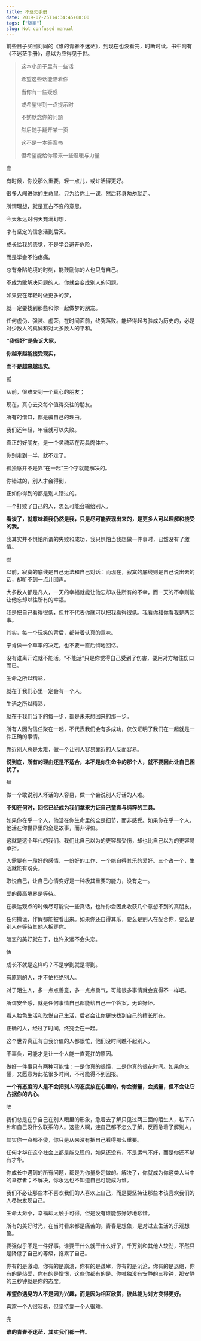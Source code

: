```yaml
---
title: 不迷茫手册
date: 2019-07-25T14:34:45+08:00
tags: ["随笔"]
slug: Not confused manual
---
```


前些日子买回刘同的《谁的青春不迷茫》，到现在也没看完，时断时续。书中附有《不迷茫手册》，愚以为应得见于世。

> 这本小册子里有一些话
>
> 希望这些话能陪着你
>
> 当你有一些疑惑
>
> 或希望得到一点提示时
>
> 不妨默念你的问题
>
> 然后随手翻开某一页
>
> 这不是一本答案书
>
> 但希望能给你带来一些温暖与力量

壹

有时候，你没那么重要，轻一点儿，或许活得更好。

很多人闯进你的生命里，只为给你上一课，然后转身匆匆就走。

所谓理想，就是亘古不变的意思。

今天永远对明天充满幻想，

才有坚定的信念活到后天。

成长给我的感觉，不是学会避开危险，

而是学会不怕疼痛。

总有身陷绝境的时刻，能鼓励你的人也只有自己。

不成为敢解决问题的人，你就会变成别人的问题。

如果要在年轻时做更多的梦，

就一定要找到那些和你一起做梦的朋友。

任何虚伪、强装、虚荣，在时间面前，终究落败。能经得起考验成为历史的，必是对少数人的真诚和对大多数人的平和。

**“我很好”是告诉大家，**

**你越来越能接受现实，**

**而不是越来越现实。**

贰

从前，很难交到一个真心的朋友；

现在，真心去交每个值得交往的朋友。

所有的借口，都是骗自己的理由。

我们还年轻，年轻就可以失败。

真正的好朋友，是一个灵魂活在两具肉体中。

你别走到一半，就不走了。

孤独感并不是靠“在一起”三个字就能解决的。

你错过的，别人才会得到，

正如你得到的都是别人错过的。

一个打败了自己的人，怎么可能会输给别人。

**看淡了，就意味着我仍然是我，只是尽可能表现出来的，是更多人可以理解和接受的我。**

我其实并不惧怕所谓的失败和成功，我只惧怕当我想做一件事时，已然没有了激情。

叁

以前，寂寞的底线是自己无法和自己对话：而现在，寂寞的底线则是自己说出去的话，却听不到一点儿回声。

大多数人都是凡人，一天的幸福就能让他忘却以往所有的不幸，而一天的不幸则能让他忘却以往所有的幸福。

我是把自己看得很低，但并不代表你就可以把我看得很低。我看你和你看我是两回事。

其实，每一个玩笑的背后，都带着认真的意味。

宁肯做一个草率的决定，也不要一直后悔地回忆。

没有谁离开谁就不能活。“不能活”只是你觉得自己受到了伤害，要用对方堵住伤口而已。

生命之所以精彩，

就在于我们心里一定会有一个人。

生活之所以精彩，

就在于我们当下的每一步，都是未来想回来的那一步。

所有人因为信任聚在一起，不代表我们会有多成功，仅仅证明了我们在一起就是一件正确的事情。

靠近别人总是太难，做一个让别人容易靠近的人反而容易。

**说到底，所有的理由还是不适合，本不是你生命中的那个人，就不要因此让自己困扰了。**

肆

做一个敢说别人坏话的人容易，做一个会说别人好话的人难。

**不知在何时，回忆已经成为我们拿来力证自己童真与纯粹的工具。**

如果你在乎一个人，他活在你生命里的全是细节，而非感受。如果你在乎一个人，他活在你世界里的全是故事，而非评价。

这就是这个年代的我们。我们比自己以为的更容易受伤，却也比自己以为的更容易承担。

人需要有一段好的感情、一份好的工作、一个能自得其乐的爱好。三个占一个，生活就能有盼头。

取悦自己，让自己心情变好是一种极其重要的能力，没有之一。

爱的最高境界是等待。

在表达观点的时候尽可能说一些真话，也许你会因此收获几个意想不到的真朋友。

任何撒谎、作假都能被看出来。如果你还自得其乐，要么是别人在配合你，要么是别人在等待其他人拆穿你。

暗恋的美好就在于，也许永远不会失恋。

伍

成长不就是这样吗？不是学到就是得到。

有原则的人，才不怕拒绝别人。

对于陌生人，多一点点善意，多一点点勇气，可能很多事情就会变得不一样吧。

所谓安全感，就是任何事情自己都能给自己一个答案，无论好坏。

看人脸色生活和取悦自己生活，后者会让你更快找到自己的擅长所在。

正确的人，经过了时间，终究会在一起。

这个世界真正有自我价值的人都很忙，他们没时间瞧不起别人。

不辜负，可能才是让一个人能一直死扛的原因。

做好一件事只有两种可能性：一是你真的很懂，二是你真的很花时间。如果你又懂，又愿意为此花很多时间，不可能得不到回报。

**一个有态度的人是不会把别人的态度放在心里的。你会衡量，会掂量，但不会让它占据你的内心**。

陆

我们总是在乎自己在别人眼里的形象，急着去了解只见过两三面的陌生人，私下八卦和自己没什么联系的人。这些人啊，连自己都不怎么了解，反而急着了解别人。

其实你一点都不傻，你只是从来没有把自己看得那么重要。

任何才华在这个社会上都是能兑现的，如果还没有，不是运气不好，而是你还不够有才华。

你成长中遇到的所有问题，都是为你量身定做的。解决了，你就成为你这类人当中的幸存者；不解决，你永远也不知道自己可能成为谁。

我们不必让那些本不喜欢我们的人喜欢上自己，而是要坚持让那些本该喜欢我们的人尽快发现自己。

生命太渺小，幸福却太触手可得，但是没有谁能够好好地珍惜。

所有的美好时光，在当时看来都是痛苦的。青春是想象，是对过去生活的乐观想象。

要强似乎不是一件好事。谁要干什么就干什么好了，千万别和其他人较劲，不然只是降低了自己的等级，拖累了自己。

你有的是激动，你有的是崩溃，你有的是谦卑，你有的是沉沦，你有的是退缩，你有的是热爱，你有的是憎恨，这些你都有的是。你唯独没有安静的三秒钟，那安静的三秒钟就是你的态度。

**希望你遇见的人不是因为兴趣，而是因为相互欣赏，彼此能为对方变得更好。**

喜欢一个人很容易，但坚持爱一个人很难。

完

**谁的青春不迷茫，其实我们都一样**。
